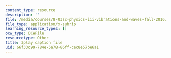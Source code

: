 ```yaml
---
content_type: resource
description: ''
file: /media/courses/8-03sc-physics-iii-vibrations-and-waves-fall-2016/66f33c99784e5a7886ffcec8e57be6a1_FCFpaKcpuXQ.vtt
file_type: application/x-subrip
learning_resource_types: []
ocw_type: OCWFile
resourcetype: Other
title: 3play caption file
uid: 66f33c99-784e-5a78-86ff-cec8e57be6a1
---
```

